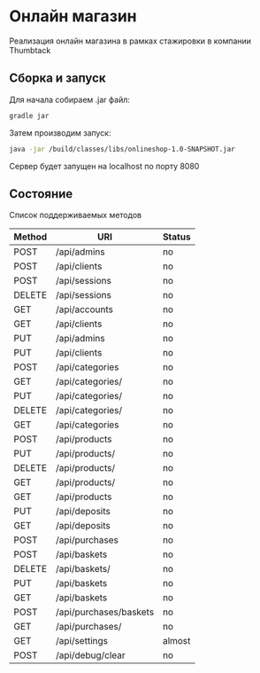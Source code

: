 # Онлайн магазин
Реализация онлайн магазина в рамках стажировки в компании Thumbtack

## Сборка и запуск
Для начала собираем .jar файл:
```bash
gradle jar
```

Затем производим запуск:
```bash
java -jar /build/classes/libs/onlineshop-1.0-SNAPSHOT.jar
```

Сервер будет запущен на localhost по порту 8080

## Состояние
Список поддерживаемых методов

| Method | URI | Status |
| ------ | --- | ------ |
| POST | /api/admins       | no |
| POST | /api/clients      | no |
| POST | /api/sessions     | no |
| DELETE | /api/sessions   | no |
| GET | /api/accounts      | no |
| GET | /api/clients       | no |
| PUT | /api/admins        | no |
| PUT | /api/clients       | no |
| POST | /api/categories   | no |
| GET | /api/categories/   | no |
| PUT | /api/categories/   | no |
| DELETE | /api/categories/ | no |
| GET | /api/categories     | no |
| POST | /api/products      | no |
| PUT | /api/products/      | no |
| DELETE | /api/products/   | no |
| GET | /api/products/      | no |
| GET | /api/products       | no |
| PUT | /api/deposits       | no |
| GET | /api/deposits       | no |
| POST | /api/purchases     | no |
| POST | /api/baskets       | no |
| DELETE | /api/baskets/    | no |
| PUT | /api/baskets        | no |
| GET | /api/baskets        | no |
| POST | /api/purchases/baskets     | no |
| GET | /api/purchases/     | no |
| GET | /api/settings     | almost |
| POST | /api/debug/clear   | no |